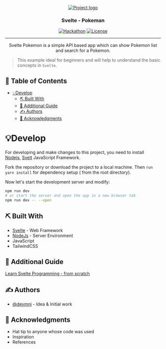 <p align="center">
  <a href="" rel="noopener">
 <img src="https://i.imgur.com/AZ2iWek.png" alt="Project logo"></a>
</p>
<h3 align="center">Svelte - Pokeman</h3>

<div align="center">

[![Hackathon](https://img.shields.io/badge/svelt-pokeman-green.svg)](http://hackathon.url.com)
[![License](https://img.shields.io/badge/license-MIT-blue.svg)](LICENSE.md)

</div>

---

<p align="center">Svelte Pokemon is a simple API based app which can show Pokemon list and search for a Pokemon.

> This example ideal for beginners and will help to understand the basic concepts in `Svelte`.
    <br> 
</p>

## 📝 Table of Contents

- [💡Develop <a name = "develop"></a>](#develop-)
  - [⛏️ Built With <a name = "tech_stack"></a>](#️-built-with-)
  - [🔷 Additional Guide](#-additional-guide)
  - [✍️ Authors <a name = "authors"></a>](#️-authors-)
  - [🎉 Acknowledgments <a name = "acknowledgments"></a>](#-acknowledgments-)

#  💡Develop <a name = "develop"></a>

For developing and make changes to this project, you need to install [Nodejs](https://nodejs.org/en/), [Svelt](https://svelte.dev/) JavaScript Framework.

Fork the repository or download the project to a local machine. Then `run yarn install` for dependency setup ( from the root directory).

Now let's start the development server and modify:

```bash
npm run dev
# or start the server and open the app in a new browser tab
npm run dev -- --open
```
## ⛏️ Built With <a name = "tech_stack"></a>

- [Svelte](https://svelte.dev/) - Web Framework
- [NodeJs](https://nodejs.org/en/) - Server Environment
- JavaScript
- TailwindCSS

## 🔷 Additional Guide

 [Learn Svelte Programming - from scratch ](http://javascriptsu.wordpress.com/tag/svelte)
 
## ✍️ Authors <a name = "authors"></a>

- [@devmnj](https://github.com/devmnj) - Idea & Initial work
 
## 🎉 Acknowledgments <a name = "acknowledgments"></a>

- Hat tip to anyone whose code was used
- Inspiration
- References

